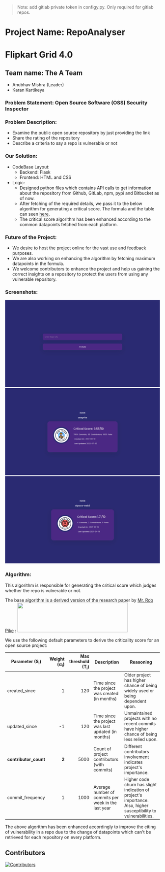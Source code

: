 > Note: add gitlab private token in configy.py. Only required for gitlab repos. 

# Project Name: RepoAnalyser
# Flipkart Grid 4.0

## Team name: The A Team
* Anubhav Mishra (Leader)
* Karan Kartikeya
 

### Problem Statement: Open Source Software (OSS) Security Inspector 

### Problem Description:
 * Examine the public open source repository by just providing the link
 * Share the rating of the repository
 * Describe a criteria to say a repo is vulnerable or not

### Our Solution:
 * CodeBase Layout: 
    * Backend: Flask
    *  Frontend: HTML and  CSS
 * Logic:
    * Designed python files which contains API calls to get information about the repository from Github, GitLab, npm, pypi and Bitbucket as of now.
    * After fetching of the required details, we pass it to the below algorithm for generating a critical score. The formula and the table can seen [here](#algorithm).
    * The critical score algorithm has been enhanced according to the common datapoints fetched from each platform.
  

### Future of the Project:
  * We desire to host the project online for the vast use and feedback purposes.
  * We are also working on enhancing the  algorithm by fetching maximum datapoints in the formula.
  * We welcome contributors to enhance the project and help us gaining the correct insights on a repository to protect the users from using any vulnerable repository.

### Screenshots:
<img src="static\images\homepage.jpeg">
<img src="static\images\safe_result.jpeg">
<img src="static\images\unsafe_result.jpeg">


### Algorithm: 
This algorithm is responsible for generating the critical score which judges whether the repo is vulnerable or not.

The base algorithm is a derived version of the research paper by [Mr. Rob Pike]() :
<img src="https://raw.githubusercontent.com/ossf/criticality_score/main/images/formula.png" width="359" height="96"> 

We use the following default parameters to derive the criticality score for an
open source project:

| Parameter (S<sub>i</sub>)  | Weight (&alpha;<sub>i</sub>) | Max threshold (T<sub>i</sub>) | Description | Reasoning |
|---|---:|---:|---|---|
| created_since | 1 | 120 | Time since the project was created (in months) | Older project has higher chance of being widely used or being dependent upon. |
| updated_since  | -1 | 120 | Time since the project was last updated (in months) | Unmaintained projects with no recent commits have higher chance of being less relied upon. |
| **contributor_count** | **2** | 5000 | Count of project contributors (with commits) | Different contributors involvement indicates project's importance. |
| commit_frequency | 1 | 1000 | Average number of commits per week in the last year | Higher code churn has slight indication of project's importance. Also, higher susceptibility to vulnerabilities.


The above algorithm has been enhanced accordingly to improve the citing of vulnerability in a repo due to the change of datapoints which can't be retrieved for each repository on every platform.


## Contributors

[![Contributors](https://contrib.rocks/image?repo=Vatendra/repoAnalyzer)](https://github.com/Vatendra/repoAnalyzer/graphs/contributors)
